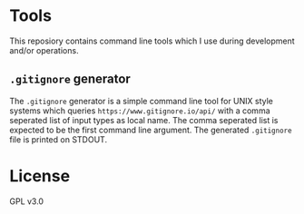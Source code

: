 # Tools
This reposiory contains command line tools which I use during development and/or operations. 

## `.gitignore` generator
The `.gitignore` generator is a simple command line tool for UNIX style systems which queries `https://www.gitignore.io/api/` with a comma seperated list of input types as local name. The comma seperated list is expected to be the first command line argument. The generated `.gitignore` file is printed on STDOUT.

# License
GPL v3.0


